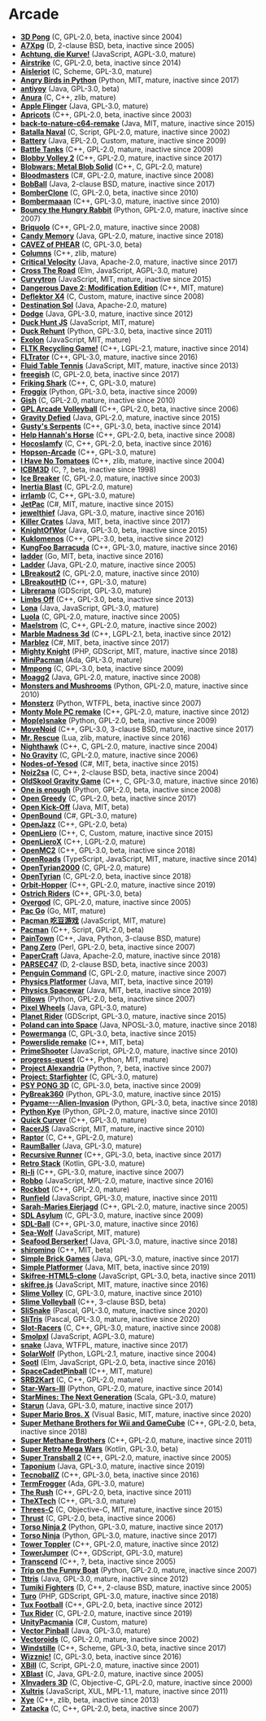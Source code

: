 [comment]: # (autogenerated content, do not edit)
# Arcade

- **[3D Pong](../3d_pong.md)** (C, GPL-2.0, beta, inactive since 2004)
- **[A7Xpg](../a7xpg.md)** (D, 2-clause BSD, beta, inactive since 2005)
- **[Achtung, die Kurve!](../achtung_die_kurve.md)** (JavaScript, AGPL-3.0, mature)
- **[Airstrike](../airstrike.md)** (C, GPL-2.0, beta, inactive since 2014)
- **[Aisleriot](../aisleriot.md)** (C, Scheme, GPL-3.0, mature)
- **[Angry Birds in Python](../angry_birds_in_python.md)** (Python, MIT, mature, inactive since 2017)
- **[antiyoy](../antiyoy.md)** (Java, GPL-3.0, beta)
- **[Anura](../anura.md)** (C, C++, zlib, mature)
- **[Apple Flinger](../apple_flinger.md)** (Java, GPL-3.0, mature)
- **[Apricots](../apricots.md)** (C++, GPL-2.0, beta, inactive since 2003)
- **[back-to-nature-c64-remake](../back-to-nature-c64-remake.md)** (Java, MIT, mature, inactive since 2015)
- **[Batalla Naval](../batalla_naval.md)** (C, Script, GPL-2.0, mature, inactive since 2002)
- **[Battery](../battery.md)** (Java, EPL-2.0, Custom, mature, inactive since 2009)
- **[Battle Tanks](../battle_tanks.md)** (C++, GPL-2.0, mature, inactive since 2009)
- **[Blobby Volley 2](../blobby_volley_2.md)** (C++, GPL-2.0, mature, inactive since 2017)
- **[Blobwars: Metal Blob Solid](../blobwars_metal_blob_solid.md)** (C++, C, GPL-2.0, mature)
- **[Bloodmasters](../bloodmasters.md)** (C#, GPL-2.0, mature, inactive since 2008)
- **[BobBall](../bobball.md)** (Java, 2-clause BSD, mature, inactive since 2017)
- **[BomberClone](../bomberclone.md)** (C, GPL-2.0, beta, inactive since 2010)
- **[Bombermaaan](../bombermaaan.md)** (C++, GPL-3.0, mature, inactive since 2010)
- **[Bouncy the Hungry Rabbit](../bouncy_the_hungry_rabbit.md)** (Python, GPL-2.0, mature, inactive since 2007)
- **[Briquolo](../briquolo.md)** (C++, GPL-2.0, mature, inactive since 2008)
- **[Candy Memory](../candy_memory.md)** (Java, GPL-2.0, mature, inactive since 2018)
- **[CAVEZ of PHEAR](../cavez_of_phear.md)** (C, GPL-3.0, beta)
- **[Columns](../columns.md)** (C++, zlib, mature)
- **[Critical Velocity](../critical_velocity.md)** (Java, Apache-2.0, mature, inactive since 2017)
- **[Cross The Road](../cross_the_road.md)** (Elm, JavaScript, AGPL-3.0, mature)
- **[Curvytron](../curvytron.md)** (JavaScript, MIT, mature, inactive since 2015)
- **[Dangerous Dave 2: Modification Edition](../dangerous_dave_2_modification_edition.md)** (C++, MIT, mature)
- **[Deflektor X4](../deflektor_x4.md)** (C, Custom, mature, inactive since 2008)
- **[Destination Sol](../destination_sol.md)** (Java, Apache-2.0, mature)
- **[Dodge](../dodge.md)** (Java, GPL-3.0, mature, inactive since 2012)
- **[Duck Hunt JS](../duck_hunt_js.md)** (JavaScript, MIT, mature)
- **[Duck Rehunt](../duck_rehunt.md)** (Python, GPL-3.0, beta, inactive since 2011)
- **[Exolon](../exolon.md)** (JavaScript, MIT, mature)
- **[FLTK Recycling Game!](../fltk_recycling_game.md)** (C++, LGPL-2.1, mature, inactive since 2014)
- **[FLTrator](../fltrator.md)** (C++, GPL-3.0, mature, inactive since 2016)
- **[Fluid Table Tennis](../fluid_table_tennis.md)** (JavaScript, MIT, mature, inactive since 2013)
- **[freegish](../freegish.md)** (C, GPL-2.0, beta, inactive since 2017)
- **[Friking Shark](../friking_shark.md)** (C++, C, GPL-3.0, mature)
- **[Froggix](../froggix.md)** (Python, GPL-3.0, beta, inactive since 2009)
- **[Gish](../gish.md)** (C, GPL-2.0, mature, inactive since 2010)
- **[GPL Arcade Volleyball](../gpl_arcade_volleyball.md)** (C++, GPL-2.0, beta, inactive since 2006)
- **[Gravity Defied](../gravity_defied.md)** (Java, GPL-2.0, mature, inactive since 2015)
- **[Gusty's Serpents](../gustys_serpents.md)** (C++, GPL-3.0, beta, inactive since 2014)
- **[Help Hannah's Horse](../help_hannahs_horse.md)** (C++, GPL-2.0, beta, inactive since 2008)
- **[Hocoslamfy](../hocoslamfy.md)** (C, C++, GPL-2.0, beta, inactive since 2016)
- **[Hopson-Arcade](../hopson-arcade.md)** (C++, GPL-3.0, mature)
- **[I Have No Tomatoes](../i_have_no_tomatoes.md)** (C++, zlib, mature, inactive since 2004)
- **[ICBM3D](../icbm3d.md)** (C, ?, beta, inactive since 1998)
- **[Ice Breaker](../ice_breaker.md)** (C, GPL-2.0, mature, inactive since 2003)
- **[Inertia Blast](../inertia_blast.md)** (C, GPL-2.0, mature)
- **[irrlamb](../irrlamb.md)** (C, C++, GPL-3.0, mature)
- **[JetPac](../jetpac.md)** (C#, MIT, mature, inactive since 2015)
- **[jewelthief](../jewelthief.md)** (Java, GPL-3.0, mature, inactive since 2016)
- **[Killer Crates](../killer_crates.md)** (Java, MIT, beta, inactive since 2017)
- **[KnightOfWor](../knightofwor.md)** (Java, GPL-3.0, beta, inactive since 2015)
- **[Kuklomenos](../kuklomenos.md)** (C++, GPL-3.0, beta, inactive since 2012)
- **[KungFoo Barracuda](../kungfoo_barracuda.md)** (C++, GPL-3.0, mature, inactive since 2016)
- **[ladder](../ladder-2.md)** (Go, MIT, beta, inactive since 2016)
- **[Ladder](../ladder.md)** (Java, GPL-2.0, mature, inactive since 2005)
- **[LBreakout2](../lbreakout2.md)** (C, GPL-2.0, mature, inactive since 2010)
- **[LBreakoutHD](../lbreakouthd.md)** (C++, GPL-3.0, mature)
- **[Librerama](../librerama.md)** (GDScript, GPL-3.0, mature)
- **[Limbs Off](../limbs_off.md)** (C++, GPL-3.0, beta, inactive since 2013)
- **[Lona](../lona.md)** (Java, JavaScript, GPL-3.0, mature)
- **[Luola](../luola.md)** (C, GPL-2.0, mature, inactive since 2005)
- **[Maelstrom](../maelstrom.md)** (C, C++, GPL-2.0, mature, inactive since 2002)
- **[Marble Madness 3d](../marble_madness_3d.md)** (C++, LGPL-2.1, beta, inactive since 2012)
- **[Marblez](../marblez.md)** (C#, MIT, beta, inactive since 2017)
- **[Mighty Knight](../mighty_knight.md)** (PHP, GDScript, MIT, mature, inactive since 2018)
- **[MiniPacman](../minipacman.md)** (Ada, GPL-3.0, mature)
- **[Mmpong](../mmpong.md)** (C, GPL-3.0, beta, inactive since 2009)
- **[Moagg2](../moagg2.md)** (Java, GPL-2.0, mature, inactive since 2008)
- **[Monsters and Mushrooms](../monsters_and_mushrooms.md)** (Python, GPL-2.0, mature, inactive since 2010)
- **[Monsterz](../monsterz.md)** (Python, WTFPL, beta, inactive since 2007)
- **[Monty Mole PC remake](../monty_mole_pc_remake.md)** (C++, GPL-2.0, mature, inactive since 2012)
- **[Mop(e)snake](../mopesnake.md)** (Python, GPL-2.0, beta, inactive since 2009)
- **[MoveNoid](../movenoid.md)** (C++, GPL-3.0, 3-clause BSD, mature, inactive since 2017)
- **[Mr. Rescue](../mr_rescue.md)** (Lua, zlib, mature, inactive since 2016)
- **[Nighthawk](../nighthawk.md)** (C++, C, GPL-2.0, mature, inactive since 2004)
- **[No Gravity](../no_gravity.md)** (C, GPL-2.0, mature, inactive since 2006)
- **[Nodes-of-Yesod](../nodes-of-yesod.md)** (C#, MIT, beta, inactive since 2015)
- **[Noiz2sa](../noiz2sa.md)** (C, C++, 2-clause BSD, beta, inactive since 2004)
- **[OldSkool Gravity Game](../oldskool_gravity_game.md)** (C++, C, GPL-3.0, mature, inactive since 2016)
- **[One is enough](../one_is_enough.md)** (Python, GPL-2.0, beta, inactive since 2008)
- **[Open Greedy](../open_greedy.md)** (C, GPL-2.0, beta, inactive since 2017)
- **[Open Kick-Off](../open_kick-off.md)** (Java, MIT, beta)
- **[OpenBound](../openbound.md)** (C#, GPL-3.0, mature)
- **[OpenJazz](../openjazz.md)** (C++, GPL-2.0, beta)
- **[OpenLiero](../openliero.md)** (C++, C, Custom, mature, inactive since 2015)
- **[OpenLieroX](../openlierox.md)** (C++, LGPL-2.0, mature)
- **[OpenMC2](../openmc2.md)** (C++, GPL-3.0, beta, inactive since 2018)
- **[OpenRoads](../openroads.md)** (TypeScript, JavaScript, MIT, mature, inactive since 2014)
- **[OpenTyrian2000](../opentyrian2000.md)** (C, GPL-2.0, mature)
- **[OpenTyrian](../opentyrian.md)** (C, GPL-2.0, beta, inactive since 2018)
- **[Orbit-Hopper](../orbit-hopper.md)** (C++, GPL-2.0, mature, inactive since 2019)
- **[Ostrich Riders](../ostrich_riders.md)** (C++, GPL-3.0, beta)
- **[Overgod](../overgod.md)** (C, GPL-2.0, mature, inactive since 2005)
- **[Pac Go](../pac_go.md)** (Go, MIT, mature)
- **[Pacman 吃豆游戏](../pacman_.md)** (JavaScript, MIT, mature)
- **[Pacman](../pacman.md)** (C++, Script, GPL-2.0, beta)
- **[PainTown](../paintown.md)** (C++, Java, Python, 3-clause BSD, mature)
- **[Pang Zero](../pang_zero.md)** (Perl, GPL-2.0, beta, inactive since 2007)
- **[PaperCraft](../papercraft.md)** (Java, Apache-2.0, mature, inactive since 2018)
- **[PARSEC47](../parsec47.md)** (D, 2-clause BSD, beta, inactive since 2003)
- **[Penguin Command](../penguin_command.md)** (C, GPL-2.0, mature, inactive since 2007)
- **[Physics Platformer](../physics_platformer.md)** (Java, MIT, beta, inactive since 2019)
- **[Physics Spacewar](../physics_spacewar.md)** (Java, MIT, beta, inactive since 2019)
- **[Pillows](../pillows.md)** (Python, GPL-2.0, beta, inactive since 2007)
- **[Pixel Wheels](../pixel_wheels.md)** (Java, GPL-3.0, mature)
- **[Planet Rider](../planet_rider.md)** (GDScript, GPL-3.0, mature, inactive since 2015)
- **[Poland can into Space](../poland_can_into_space.md)** (Java, NPOSL-3.0, mature, inactive since 2018)
- **[Powermanga](../powermanga.md)** (C, GPL-3.0, beta, inactive since 2015)
- **[Powerslide remake](../powerslide_remake.md)** (C++, MIT, beta)
- **[PrimeShooter](../primeshooter.md)** (JavaScript, GPL-2.0, mature, inactive since 2010)
- **[progress-quest](../progress-quest.md)** (C++, Python, MIT, mature)
- **[Project Alexandria](../project_alexandria.md)** (Python, ?, beta, inactive since 2007)
- **[Project: Starfighter](../project_starfighter.md)** (C, GPL-3.0, mature)
- **[PSY PONG 3D](../psy_pong_3d.md)** (C, GPL-3.0, beta, inactive since 2009)
- **[PyBreak360](../pybreak360.md)** (Python, GPL-3.0, mature, inactive since 2015)
- **[Pygame---Alien-Invasion](../pygame-alien-invasion.md)** (Python, GPL-3.0, beta, inactive since 2018)
- **[Python Kye](../python_kye.md)** (Python, GPL-2.0, mature, inactive since 2010)
- **[Quick Curver](../quick_curver.md)** (C++, GPL-3.0, mature)
- **[RacerJS](../racerjs.md)** (JavaScript, MIT, mature, inactive since 2010)
- **[Raptor](../raptor.md)** (C, C++, GPL-2.0, mature)
- **[RaumBaller](../raumballer.md)** (Java, GPL-3.0, mature)
- **[Recursive Runner](../recursive_runner.md)** (C++, GPL-3.0, beta, inactive since 2017)
- **[Retro Stack](../retro_stack.md)** (Kotlin, GPL-3.0, mature)
- **[Ri-li](../ri-li.md)** (C++, GPL-3.0, mature, inactive since 2007)
- **[Robbo](../robbo.md)** (JavaScript, MPL-2.0, mature, inactive since 2016)
- **[Rockbot](../rockbot.md)** (C++, GPL-2.0, mature)
- **[Runfield](../runfield.md)** (JavaScript, GPL-3.0, mature, inactive since 2011)
- **[Sarah-Maries Eierjagd](../sarah-maries_eierjagd.md)** (C++, GPL-2.0, mature, inactive since 2005)
- **[SDL Asylum](../sdl_asylum.md)** (C, GPL-3.0, mature, inactive since 2009)
- **[SDL-Ball](../sdl-ball.md)** (C++, GPL-3.0, mature, inactive since 2016)
- **[Sea-Wolf](../sea-wolf.md)** (JavaScript, MIT, mature)
- **[Seafood Berserker!](../seafood_berserker.md)** (Java, GPL-3.0, mature, inactive since 2018)
- **[shiromino](../shiromino.md)** (C++, MIT, beta)
- **[Simple Brick Games](../simple_brick_games.md)** (Java, GPL-3.0, mature, inactive since 2017)
- **[Simple Platformer](../simple_platformer.md)** (Java, MIT, beta, inactive since 2019)
- **[Skifree-HTML5-clone](../skifree-html5-clone.md)** (JavaScript, GPL-3.0, beta, inactive since 2011)
- **[skifree.js](../skifreejs.md)** (JavaScript, MIT, mature, inactive since 2016)
- **[Slime Volley](../slime_volley.md)** (C, GPL-3.0, mature, inactive since 2010)
- **[Slime Volleyball](../slime_volleyball.md)** (C++, 3-clause BSD, beta)
- **[SliSnake](../slisnake.md)** (Pascal, GPL-3.0, mature, inactive since 2020)
- **[SliTris](../slitris.md)** (Pascal, GPL-3.0, mature, inactive since 2020)
- **[Slot-Racers](../slot-racers.md)** (C, C++, GPL-3.0, mature, inactive since 2008)
- **[Smolpxl](../smolpxl.md)** (JavaScript, AGPL-3.0, mature)
- **[snake](../snake.md)** (Java, WTFPL, mature, inactive since 2017)
- **[SolarWolf](../solarwolf.md)** (Python, LGPL-2.1, mature, inactive since 2004)
- **[Sootl](../sootl.md)** (Elm, JavaScript, GPL-2.0, beta, inactive since 2016)
- **[SpaceCadetPinball](../spacecadetpinball.md)** (C++, MIT, mature)
- **[SRB2Kart](../srb2kart.md)** (C, C++, GPL-2.0, mature)
- **[Star-Wars-III](../star-wars-iii.md)** (Python, GPL-2.0, mature, inactive since 2014)
- **[StarMines: The Next Generation](../starmines_the_next_generation.md)** (Scala, GPL-3.0, mature)
- **[Starun](../starun.md)** (Java, GPL-3.0, mature, inactive since 2017)
- **[Super Mario Bros. X](../super_mario_bros_x.md)** (Visual Basic, MIT, mature, inactive since 2020)
- **[Super Methane Brothers for Wii and GameCube](../super_methane_brothers_for_wii_and_gamecube.md)** (C++, GPL-2.0, beta, inactive since 2018)
- **[Super Methane Brothers](../super_methane_brothers.md)** (C++, GPL-2.0, mature, inactive since 2011)
- **[Super Retro Mega Wars](../super_retro_mega_wars.md)** (Kotlin, GPL-3.0, beta)
- **[Super Transball 2](../super_transball_2.md)** (C++, GPL-2.0, mature, inactive since 2005)
- **[Taponium](../taponium.md)** (Java, GPL-3.0, mature, inactive since 2019)
- **[TecnoballZ](../tecnoballz.md)** (C++, GPL-3.0, beta, inactive since 2016)
- **[TermFrogger](../termfrogger.md)** (Ada, GPL-3.0, mature)
- **[The Rush](../the_rush.md)** (C++, GPL-2.0, beta, inactive since 2011)
- **[TheXTech](../thextech.md)** (C++, GPL-3.0, mature)
- **[Threes-C](../threes-c.md)** (C, Objective-C, MIT, mature, inactive since 2015)
- **[Thrust](../thrust.md)** (C, GPL-2.0, beta, inactive since 2006)
- **[Torso Ninja 2](../torso_ninja_2.md)** (Python, GPL-3.0, mature, inactive since 2017)
- **[Torso Ninja](../torso_ninja.md)** (Python, GPL-3.0, mature, inactive since 2017)
- **[Tower Toppler](../tower_toppler.md)** (C++, GPL-2.0, mature, inactive since 2012)
- **[TowerJumper](../towerjumper.md)** (C++, GDScript, GPL-3.0, mature)
- **[Transcend](../transcend.md)** (C++, ?, beta, inactive since 2005)
- **[Trip on the Funny Boat](../trip_on_the_funny_boat.md)** (Python, GPL-2.0, mature, inactive since 2007)
- **[Tttris](../tttris.md)** (Java, GPL-3.0, mature, inactive since 2012)
- **[Tumiki Fighters](../tumiki_fighters.md)** (D, C++, 2-clause BSD, mature, inactive since 2005)
- **[Turo](../turo.md)** (PHP, GDScript, GPL-3.0, mature, inactive since 2018)
- **[Tux Football](../tux_football.md)** (C++, GPL-2.0, beta, inactive since 2012)
- **[Tux Rider](../tux_rider.md)** (C, GPL-2.0, mature, inactive since 2019)
- **[UnityPacmania](../unitypacmania.md)** (C#, Custom, mature)
- **[Vector Pinball](../vector_pinball.md)** (Java, GPL-3.0, mature)
- **[Vectoroids](../vectoroids.md)** (C, GPL-2.0, mature, inactive since 2002)
- **[Windstille](../windstille.md)** (C++, Scheme, GPL-3.0, beta, inactive since 2017)
- **[Wizznic!](../wizznic.md)** (C, GPL-3.0, beta, inactive since 2016)
- **[XBill](../xbill.md)** (C, Script, GPL-2.0, mature, inactive since 2001)
- **[XBlast](../xblast.md)** (C, Java, GPL-2.0, mature, inactive since 2005)
- **[XInvaders 3D](../xinvaders_3d.md)** (C, Objective-C, GPL-2.0, mature, inactive since 2000)
- **[Xultris](../xultris.md)** (JavaScript, XUL, MPL-1.1, mature, inactive since 2011)
- **[Xye](../xye.md)** (C++, zlib, beta, inactive since 2013)
- **[Zatacka](../zatacka.md)** (C, C++, GPL-2.0, beta, inactive since 2007)